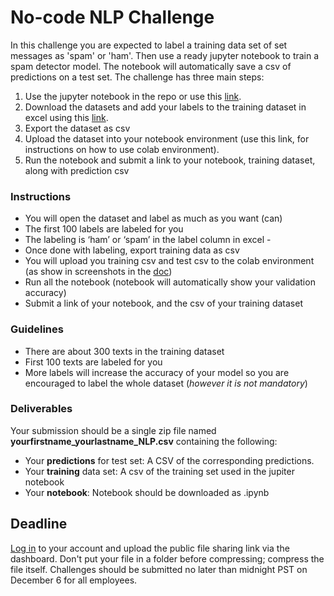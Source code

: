 # No-code NLP Challenge
In this challenge you are expected to label a training data set of set messages as 'spam' or 'ham'. Then use a ready jupyter notebook to train a spam detector model. The notebook will automatically save a csv of predictions on a test set.
The challenge has three main steps:
1. Use the jupyter notebook in the repo or use this [link](https://colab.research.google.com/drive/18z_2AWBZKUUCJI8cD2l3tOoDz6QQsdNs?usp=sharing).
2. Download the datasets and add your labels to the training dataset in excel using this [link](https://github.com/fellowship/upskill_challenges_02/tree/main/Spam%20or%20Ham/Data). 
3. Export the dataset as csv
4. Upload the dataset into your notebook environment (use this link, for instructions on how to use colab environment).
5. Run the notebook and submit a link to your notebook, training dataset, along with prediction csv
### Instructions
- You will open the dataset and label as much as you want (can)
- The first 100 labels are labeled for you
- The labeling is ‘ham’ or ‘spam’ in the label column in excel -
- Once done with labeling, export training data as csv
- You will upload you training csv and test csv to the colab environment (as show in screenshots in the [doc](https://github.com/fellowship/upskill_challenges_02/blob/main/Spam%20or%20Ham/How%20to%20solve%20NLP%20challenge.pdf))
- Run all the notebook (notebook will automatically show your validation accuracy)
- Submit a link of your notebook, and the csv of your training dataset

### Guidelines
- There are about 300 texts in the training dataset
- First 100 texts are labeled for you
- More labels will increase the accuracy of your model so you are encouraged to label the whole dataset (_however it is not mandatory_)

### Deliverables

Your submission should be a single zip file named **yourfirstname_yourlastname_NLP.csv** containing the following:

- Your **predictions** for test set: A CSV of the corresponding predictions.
- Your **training** data set: A csv of the training set used in the jupiter notebook
- Your **notebook**: Notebook should be downloaded as .ipynb 

## Deadline
[Log in](https://www.launchpad.ai/upskill/levis/login) to your account and upload the public file sharing link via the dashboard. Don't put your file in a folder before compressing; compress the file itself. Challenges should be submitted no later than midnight PST on December 6 for all employees.
